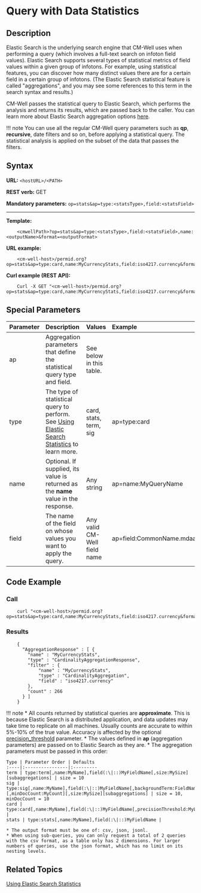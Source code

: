 # Query with Data Statistics

## Description

Elastic Search is the underlying search engine that CM-Well uses when performing a query (which involves a full-text search on infoton field values). Elastic Search supports several types of statistical metrics of field values within a given group of infotons. For example, using statistical features, you can discover how many distinct values there are for a certain field in a certain group of infotons. (The Elastic Search statistical feature is called "aggregations", and you may see some references to this term in the search syntax and results.) 

CM-Well passes the statistical query to Elastic Search, which performs the analysis and returns its results, which are passed back to the caller. You can learn more about Elastic Search aggregation options [here](https://www.elastic.co/guide/en/elasticsearch/reference/current/search-aggregations.html).

!!! note
	You can use all the regular CM-Well query parameters such as **qp**, **recursive**, date filters and so on, before applying a statistical query. The statistical analysis is applied on the subset of the data that passes the filters.

## Syntax

**URL:** ```<hostURL>/<PATH>```

**REST verb:** GET

**Mandatory parameters:** ```op=stats&ap=type:<statsType>,field:<statsField>```

----------

**Template:**

```
    <cmwellPath>?op=stats&ap=type:<statsType>,field:<statsField>,name:<outputName>&format=<outputFormat>
```

**URL example:**

```
    <cm-well-host>/permid.org?op=stats&ap=type:card,name:MyCurrencyStats,field:iso4217.currency&format=json&pretty
```

**Curl example (REST API):**

```
    Curl -X GET "<cm-well-host>/permid.org?op=stats&ap=type:card,name:MyCurrencyStats,field:iso4217.currency&format=json&pretty"
```

## Special Parameters

Parameter | Description | Values | Example 
:----------|:-------------|:--------|:---------
ap | Aggregation parameters that define the statistical query type and field. | See below in this table. |
type | The type of statistical query to perform. See [Using Elastic Search Statistics](../../DeveloperGuide/DevGuide.UsingElasticSearchStatistics.md) to learn more. | card, stats, term, sig | ap=type:card
name | Optional. If supplied, its value is returned as the **name** value in the response. | Any string | ap=name:MyQueryName
field | The name of the field on whose values you want to apply the query. | Any valid CM-Well field name | ap=field:CommonName.mdaas

## Code Example

### Call

```
    curl "<cm-well-host>/permid.org?op=stats&ap=type:card,name:MyCurrencyStats,field:iso4217.currency&format=json&pretty"
```

### Results

```
    {
      "AggregationResponse" : [ {
    	"name" : "MyCurrencyStats",
    	"type" : "CardinalityAggregationResponse",
    	"filter" : {
      		"name" : "MyCurrencyStats",
      		"type" : "CardinalityAggregation",
      		"field" : "iso4217.currency"
    	},
    	"count" : 266
      } ]
    }
```

!!! note
	* All counts returned by statistical queries are **approximate**. This is because Elastic Search is a distributed application, and data updates may take time to replicate on all machines. Usually counts are accurate to within 5%-10% of the true value. Accuracy is affected by the optional [precision_threshold](https://www.elastic.co/guide/en/elasticsearch/reference/current/search-aggregations-metrics-cardinality-aggregation.html#_precision_control) parameter.
	* The values defined in **ap** (aggregation parameters) are passed on to Elastic Search as they are.
	* The aggregation parameters must be passed in this order: 
	
	Type | Parameter Order | Defaults
	:----|:----------------|:---------
	term | type:term[,name:MyName],field(:\|::)MyFieldName[,size:MySize][subaggregations] | size = 10
	sig | type:sig[,name:MyName],field(:\|::)MyFieldName[,backgroundTerm:FieldName*Value][,minDocCount:MyCount][,size:MySize][subaggregations] | size = 10, minDocCount = 10
	card | type:card[,name:MyName],field(:\|::)MyFieldName[,precisionThreshold:MyLong] |
	stats | type:stats[,name:MyName],field(:\|::)MyFieldName |
	
	* The output format must be one of: csv, json, jsonl.
	* When using sub-queries, you can only request a total of 2 queries with the csv format, as a table only has 2 dimensions. For larger numbers of queries, use the json format, which has no limit on its nesting levels.

## Related Topics

[Using Elastic Search Statistics](../../DeveloperGuide/DevGuide.UsingElasticSearchStatistics.md)


